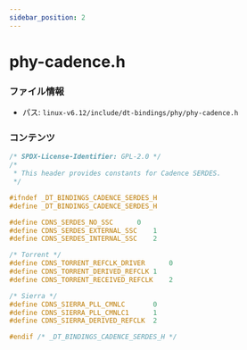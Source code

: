 ```yaml
---
sidebar_position: 2
---
```

# phy-cadence.h

### ファイル情報

- パス: `linux-v6.12/include/dt-bindings/phy/phy-cadence.h`

### コンテンツ

```h
/* SPDX-License-Identifier: GPL-2.0 */
/*
 * This header provides constants for Cadence SERDES.
 */

#ifndef _DT_BINDINGS_CADENCE_SERDES_H
#define _DT_BINDINGS_CADENCE_SERDES_H

#define CDNS_SERDES_NO_SSC		0
#define CDNS_SERDES_EXTERNAL_SSC	1
#define CDNS_SERDES_INTERNAL_SSC	2

/* Torrent */
#define CDNS_TORRENT_REFCLK_DRIVER      0
#define CDNS_TORRENT_DERIVED_REFCLK	1
#define CDNS_TORRENT_RECEIVED_REFCLK	2

/* Sierra */
#define CDNS_SIERRA_PLL_CMNLC		0
#define CDNS_SIERRA_PLL_CMNLC1		1
#define CDNS_SIERRA_DERIVED_REFCLK	2

#endif /* _DT_BINDINGS_CADENCE_SERDES_H */

```
